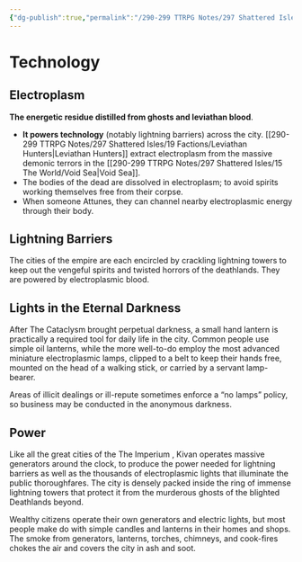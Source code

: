 ```yaml
---
{"dg-publish":true,"permalink":"/290-299 TTRPG Notes/297 Shattered Isles/20 Kivan/Technology/Light and Power/"}
---
```



# Technology

## Electroplasm

**The energetic residue distilled from ghosts and leviathan blood**. 

-   **It powers technology** (notably lightning barriers) across the city. [[290-299 TTRPG Notes/297 Shattered Isles/19 Factions/Leviathan Hunters\|Leviathan Hunters]] extract electroplasm from the massive demonic terrors in the [[290-299 TTRPG Notes/297 Shattered Isles/15 The World/Void Sea\|Void Sea]].
-   The bodies of the dead are dissolved in electroplasm; to avoid spirits working themselves free from their corpse. 
-   When someone Attunes, they can channel nearby electroplasmic energy through their body. 

## Lightning Barriers

The cities of the empire are each encircled by crackling lightning towers to keep out the vengeful spirits and twisted horrors of the deathlands. They are powered by electroplasmic blood.

## Lights in the Eternal Darkness

After The Cataclysm brought perpetual darkness, a small hand lantern is practically a required tool for daily life in the city. Common people use simple oil lanterns, while the more well-to-do employ the most advanced miniature electroplasmic lamps, clipped to a belt to keep their hands free, mounted on the head of a walking stick, or carried by a servant lamp-bearer.

Areas of illicit dealings or ill-repute sometimes enforce a “no lamps” policy, so business may be conducted in the anonymous darkness.

## Power

Like all the great cities of the The Imperium , Kivan operates massive generators around the clock, to produce the power needed for lightning barriers as well as the thousands of electroplasmic lights that illuminate the public thoroughfares. The city is densely packed inside the ring of immense lightning towers that protect it from the murderous ghosts of the blighted Deathlands beyond.

Wealthy citizens operate their own generators and electric lights, but most people make do with simple candles and lanterns in their homes and shops. The smoke from generators, lanterns, torches, chimneys, and cook-fires chokes the air and covers the city in ash and soot.